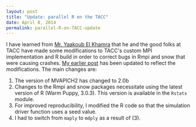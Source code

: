 ```yaml
---
layout: post
title: "Update: parallel R on the TACC"
date: April 8, 2014
permalink: parallel-R-on-TACC-update
---
```


I have learned from [Mr. Yaakoub El Khamra](https://www.tacc.utexas.edu/staff/yaakoub-el-khamra) that he and the good folks at TACC have made some modifications to TACC's custom MPI implementation and R build in order to correct bugs in Rmpi and snow that were causing crashes. [My earlier post]({{site.url}}/parallel-R-on-TACC) has been updated to reflect the modifications. The main changes are:

1. The version of MVAPICH2 has changed to 2.0b
2. Changes to the Rmpi and snow packages necessitate using the latest version of R (Warm Puppy, 3.0.3). This version is available in the `Rstats` module.
3. For improved reproducibility, I modified the R code so that the simulation driver function uses a seed value.
4. I had to switch from `maply` to `mdply` as a result of (3). 
